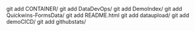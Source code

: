 git add  CONTAINER/
git add        DataDevOps/
git add        DemoIndex/
git add        Quickwins-FormsData/
git add        README.html
git add        dataupload/
git add        demoCICD/
git add        githubstats/
